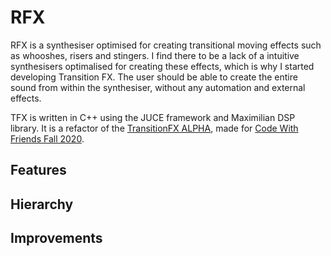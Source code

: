 # RFX
 
RFX is a synthesiser optimised for creating transitional moving effects such as whooshes, risers and stingers. I find there to be a lack of a intuitive synthesisers optimalised for creating these effects, which is why I started developing Transition FX. The user should be able to create the entire sound from within the synthesiser, without any automation and external effects.

TFX is written in C++ using the JUCE framework and Maximilian DSP library. It is a refactor of the [TransitionFX ALPHA](https://github.com/StijndeK/TransitionFX-ALPHA), made for [Code With Friends Fall 2020](https://codewithfriends.io/events/cwf-fall-2020/).

## Features

## Hierarchy  

## Improvements

